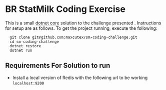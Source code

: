 # BR StatMilk Coding Exercise

This is a small [dotnet core](https://www.microsoft.com/net) solution to the challenge presented .  Instructions for setup are as follows.  To get the project running, execute the following:

      git clone git@github.com:maxcutex/sm-coding-challenge.git
      cd sm-coding-challenge
      dotnet restore
      dotnet run


## Requirements For Solution to run

* Install a local version of Redis with the following url to be working `localhost:9200`

